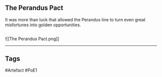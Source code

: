 ## The Perandus Pact
It was more than luck that allowed the Perandus line
to turn even great misfortunes into golden
opportunities.
##
![[The Perandus Pact.png]]

---
## Tags
#Artefact
#PoE1